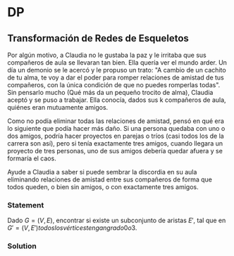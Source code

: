 # DP

## Transformación de Redes de Esqueletos

Por algún motivo, a Claudia no le gustaba la paz y le irritaba que sus compañeros de aula se llevaran tan bien. Ella quería ver
el mundo arder. Un día un demonio se le acercó y le propuso un trato: "A cambio de un cachito de tu alma, te voy a dar el poder para
romper relaciones de amistad de tus compañeros, con la única condición de que no puedes romperlas todas". Sin pensarlo mucho (Qué más
da un pequeño trocito de alma), Claudia aceptó y se puso a trabajar. Ella conocía, dados sus k compañeros de aula, quiénes eran mutuamente
amigos.

Como no podía eliminar todas las relaciones de amistad, pensó en qué era lo siguiente que podía hacer más daño. Si una persona quedaba con
uno o dos amigos, podría hacer proyectos en parejas o tríos (casi todos los de la carrera son así), pero si tenía exactamente tres amigos,
cuando llegara un proyecto de tres personas, uno de sus amigos debería quedar afuera y se formaría el caos.

Ayude a Claudia a saber si puede sembrar la discordia en su aula eliminando relaciones de amistad entre sus compañeros de forma que todos queden, o bien sin amigos, o con exactamente tres amigos.

### Statement

Dado $G=(V,E)$, encontrar si existe un subconjunto de aristas $E'$, tal que en $G'=(V,E') todos los vértices tengan grado 0 o 3$.

### Solution

